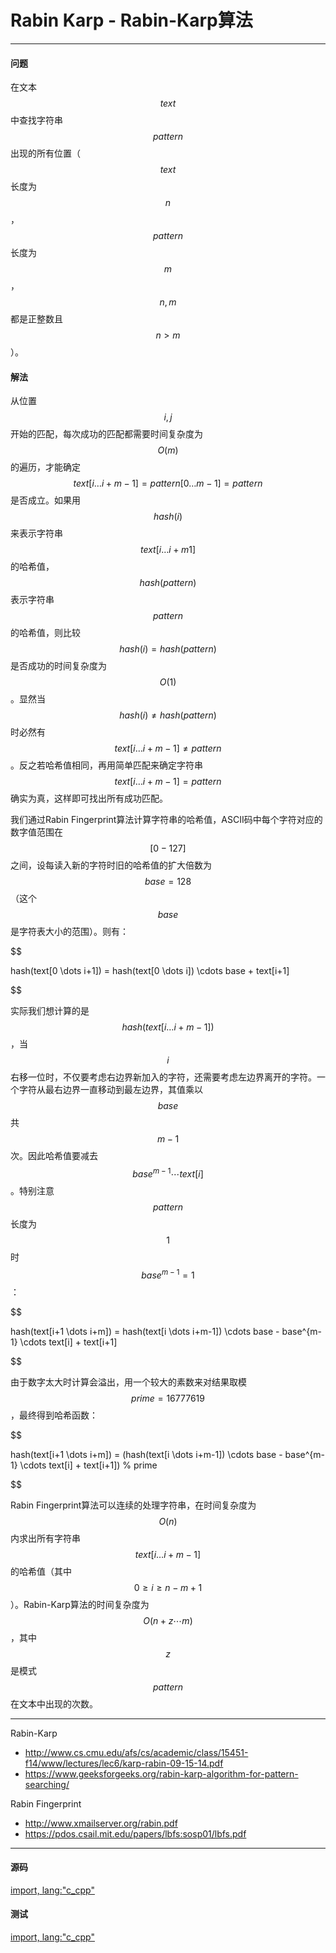 <script type="text/javascript" src="https://cdnjs.cloudflare.com/ajax/libs/mathjax/2.7.1/MathJax.js?config=TeX-AMS-MML_HTMLorMML"/></script>
<script> gitbook.events.bind("page.change", function() { MathJax.Hub.Queue(["Typeset",MathJax.Hub]); } </script>

# Rabin Karp - Rabin-Karp算法

--------

#### 问题

在文本$$ text $$中查找字符串$$ pattern $$出现的所有位置（$$ text $$长度为$$ n $$，$$ pattern $$长度为$$ m $$，$$ n, m $$都是正整数且$$ n \gt m $$）。

#### 解法

从位置$$ i, j $$开始的匹配，每次成功的匹配都需要时间复杂度为$$ O(m) $$的遍历，才能确定$$ text[i \dots i+m-1] = pattern[0 \dots m-1] = pattern $$是否成立。如果用$$ hash(i) $$来表示字符串$$ text[i \dots i+m1] $$的哈希值，$$ hash(pattern) $$表示字符串$$ pattern $$的哈希值，则比较$$ hash(i) = hash(pattern) $$是否成功的时间复杂度为$$ O(1) $$。显然当$$ hash(i) \ne hash(pattern) $$时必然有$$ text[i \dots i+m-1] \ne pattern $$。反之若哈希值相同，再用简单匹配来确定字符串$$ text[i \dots i+m-1] = pattern $$确实为真，这样即可找出所有成功匹配。

我们通过Rabin Fingerprint算法计算字符串的哈希值，ASCII码中每个字符对应的数字值范围在$$ [0 - 127] $$之间，设每读入新的字符时旧的哈希值的扩大倍数为$$ base = 128 $$（这个$$ base $$是字符表大小的范围）。则有：

$$

hash(text[0 \dots i+1]) = hash(text[0 \dots i]) \cdots base + text[i+1]

$$

实际我们想计算的是$$ hash(text[i \dots i+m-1]) $$，当$$ i $$右移一位时，不仅要考虑右边界新加入的字符，还需要考虑左边界离开的字符。一个字符从最右边界一直移动到最左边界，其值乘以$$ base $$共$$ m-1 $$次。因此哈希值要减去$$ base^{m-1} \cdots text[i] $$。特别注意$$ pattern $$长度为$$ 1 $$时$$ base^{m-1} = 1 $$：

$$

hash(text[i+1 \dots i+m]) = hash(text[i \dots i+m-1]) \cdots base - base^{m-1} \cdots text[i] + text[i+1]

$$

由于数字太大时计算会溢出，用一个较大的素数来对结果取模$$ prime = 16777619 $$，最终得到哈希函数：

$$

hash(text[i+1 \dots i+m]) = (hash(text[i \dots i+m-1]) \cdots base - base^{m-1} \cdots text[i] + text[i+1]) % prime

$$


Rabin Fingerprint算法可以连续的处理字符串，在时间复杂度为$$ O(n) $$内求出所有字符串$$ text[i \dots i+m-1] $$的哈希值（其中$$ 0 \ge i \ge n-m+1 $$）。Rabin-Karp算法的时间复杂度为$$ O(n + z \cdots m) $$，其中$$ z $$是模式$$ pattern $$在文本中出现的次数。

--------

Rabin-Karp

* http://www.cs.cmu.edu/afs/cs/academic/class/15451-f14/www/lectures/lec6/karp-rabin-09-15-14.pdf
* https://www.geeksforgeeks.org/rabin-karp-algorithm-for-pattern-searching/

Rabin Fingerprint

* http://www.xmailserver.org/rabin.pdf
* https://pdos.csail.mit.edu/papers/lbfs:sosp01/lbfs.pdf

--------

#### 源码

[import, lang:"c_cpp"](../../../src/TextMatch/RabinKarp.h)

#### 测试

[import, lang:"c_cpp"](../../../src/TextMatch/RabinKarp.cpp)
